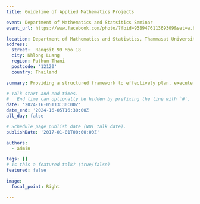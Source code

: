 ```yaml
---
title: Guideline of Applied Mathematics Projects

event: Department of Mathematics and Statsitics Seminar
event_url: https://www.facebook.com/photo/?fbid=938947611369309&set=a.629988592265214

location: Department of Mathematics and Statistics, Thammasat University
address:
  street:  Rangsit 99 Moo 18
  city: Khlong Luang
  region: Pathum Thani 
  postcode: '12120'
  country: Thailand

summary: Providing a structured framework to effectively plan, execute, and present mathematical research and applications.

# Talk start and end times.
#   End time can optionally be hidden by prefixing the line with `#`.
date: '2024-16-05T13:30:00Z'
date_end: '2024-16-05T16:30:00Z'
all_day: false

# Schedule page publish date (NOT talk date).
publishDate: '2017-01-01T00:00:00Z'

authors:
  - admin

tags: []
# Is this a featured talk? (true/false)
featured: false

image:
  focal_point: Right

---
```

